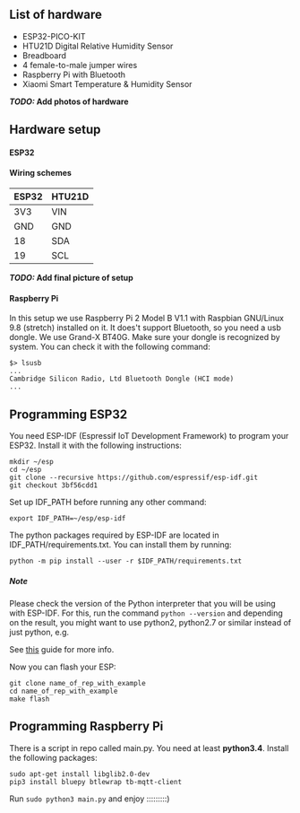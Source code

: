 ## List of hardware
* ESP32-PICO-KIT 
* HTU21D Digital Relative Humidity Sensor
* Breadboard
* 4 female-to-male jumper wires
* Raspberry Pi with Bluetooth
* Xiaomi Smart Temperature & Humidity Sensor

**_TODO:_ Add photos of hardware**


## Hardware setup
#### ESP32
#### Wiring schemes
| ESP32 | HTU21D |
| ----- | ------ |
| 3V3   | VIN    |
| GND   | GND    |
| 18    | SDA    |
| 19    | SCL    |

**_TODO:_ Add final picture of setup**

#### Raspberry Pi
In this setup we use Raspberry Pi 2 Model B V1.1 with Raspbian GNU/Linux 9.8 (stretch) installed on it. It does't support Bluetooth, so you need a usb dongle. We use Grand-X BT40G.
Make sure your dongle is recognized by system. You can check it with the following command:
```
$> lsusb
...
Cambridge Silicon Radio, Ltd Bluetooth Dongle (HCI mode)
...

```

## Programming ESP32
You need ESP-IDF (Espressif IoT Development Framework) to program your ESP32.
Install it with the following instructions:
```
mkdir ~/esp
cd ~/esp
git clone --recursive https://github.com/espressif/esp-idf.git
git checkout 3bf56cdd1
```
Set up IDF_PATH before running any other command:
```
export IDF_PATH=~/esp/esp-idf
```
The python packages required by ESP-IDF are located in IDF_PATH/requirements.txt. You can install them by running:
```
python -m pip install --user -r $IDF_PATH/requirements.txt
```
##### Note
Please check the version of the Python interpreter that you will be using with ESP-IDF. For this, run the command `python --version` and depending on the result, you might want to use python2, python2.7 or similar instead of just python, e.g.

See [this](https://docs.espressif.com/projects/esp-idf/en/latest/get-started/index.html) guide for more info.

Now you can flash your ESP:
```
git clone name_of_rep_with_example
cd name_of_rep_with_example
make flash
```


## Programming Raspberry Pi
There is a script in repo called main.py. You need at least **python3.4**. Install the following packages:
```
sudo apt-get install libglib2.0-dev
pip3 install bluepy btlewrap tb-mqtt-client
```
Run `sudo python3 main.py` and enjoy :::::::::)

